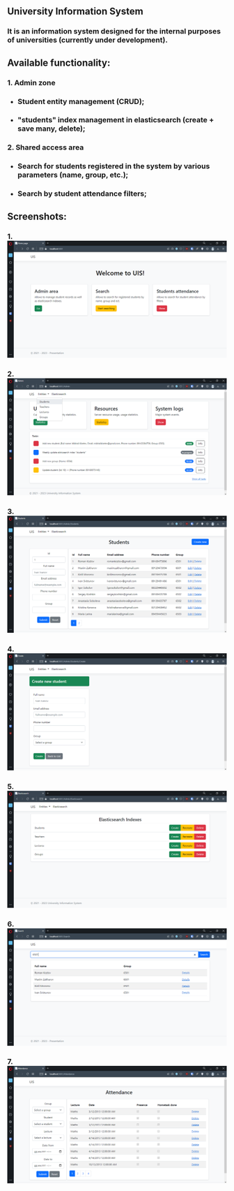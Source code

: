 ## **University Information System**
### It is an information system designed for the internal purposes of universities (currently under development).

## Available functionality:
### 1. Admin zone
- ### Student entity management (CRUD);
- ### "students" index management in elasticsearch (create + save many, delete);
### 2. Shared access area
- ### Search for students registered in the system by various parameters (name, group, etc.);
- ### Search by student attendance filters;

## Screenshots:
### 1. ![Main page of the application](docs/images/main_index.png)
### 2. ![Admin area, Index page](docs/images/admin_index.png)
### 3. ![Admin area, Students Index page](docs/images/admin_students_index.png)
### 4. ![Admin area, Students Create page](docs/images/admin_students_create.png)
### 5. ![Admin area, Elasticsearch page](docs/images/admin_elasticsearch.png)
### 6. ![Shared access area, Search page](docs/images/main_search.png)
### 7. ![Shared access area, Attendance Index page](docs/images/main_attendance_index.png)